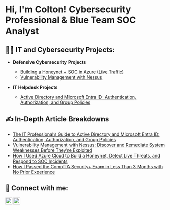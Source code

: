 <h1>Hi, I'm Colton! Cybersecurity Professional & Blue Team SOC Analyst</h1>

<h2>👨‍💻 IT and Cybersecurity Projects:</h2>

- <b>Defensive Cybersecurity Projects</b>
  - [Building a Honeynet + SOC in Azure (Live Traffic)](https://github.com/itscoltonhicks/Cloud-SOC/blob/main/README.md)
  - [Vulnerability Management with Nessus](https://github.com/itscoltonhicks/Vulnerability-Management-Nessus/blob/main/README.md)
 
- <b>IT Helpdesk Projects</b>
  - [Active Directory and Microsoft Entra ID: Authentication, Authorization, and Group Policies](https://github.com/itscoltonhicks/Active-Directory-and-Microsoft-Entra-ID/blob/main/README.md)

<h2>✍ In-Depth Article Breakdowns</h2>

- [The IT Professional’s Guide to Active Directory and Microsoft Entra ID: Authentication, Authorization, and Group Policies](https://coltonhicks.medium.com/the-it-professionals-guide-to-active-directory-and-microsoft-entra-id-authentication-d81f7be97805)
- [Vulnerability Management with Nessus: Discover and Remediate System Weaknesses Before They’re Exploited](https://medium.com/@coltonhicks/vulnerability-management-with-nessus-discover-and-remediate-system-weaknesses-before-theyre-9f45ea161017)
- [How I Used Azure Cloud to Build a Honeynet, Detect Live Threats, and Respond to SOC Incidents](https://coltonhicks.medium.com/heres-how-i-used-azure-cloud-to-build-a-honeynet-detect-live-threats-and-respond-to-soc-9c4eec7c05d5)
- [How I Passed the CompTIA Security+ Exam in Less Than 3 Months with No Prior Experience](https://medium.com/@coltonhicks/how-i-passed-the-comptia-security-exam-in-less-than-3-months-with-no-prior-experience-39223ab5c9f3)

<h2> 🤳 Connect with me:</h2>

[<img align="left" alt="ColtonHicks | Twitter/X" width="22px" src="https://cdn.jsdelivr.net/npm/simple-icons@v3/icons/twitter.svg" />][twitter/X]
[<img align="left" alt="ColtonHicks | LinkedIn" width="22px" src="https://cdn.jsdelivr.net/npm/simple-icons@v3/icons/linkedin.svg" />][linkedin]

[twitter/X]: https://x.com/ColtonTHicks
[linkedin]: https://linkedin.com/in/itscoltonhicks
